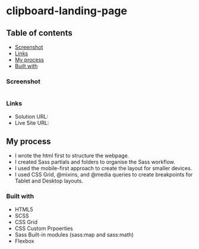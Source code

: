 # clipboard-landing-page
 ## Table of contents

- [Screenshot](#screenshot)
- [Links](#links)
- [My process](#my-process)
- [Built with](#built-with)

### Screenshot

![]()


### Links

- Solution URL:
- Live Site URL: 

## My process

- I wrote the html first to structure the webpage.
- I created Sass partials and folders to organise the Sass workflow.
- I used the mobile-first approach to create the layout for smaller devices.
- I used CSS Grid, @mixins, and @media queries to create breakpoints for Tablet and Desktop layouts.

### Built with

- HTML5
- SCSS
- CSS Grid
- CSS Custom Prpoerties
- Sass Built-in modules (sass:map and sass:math)
- Flexbox
